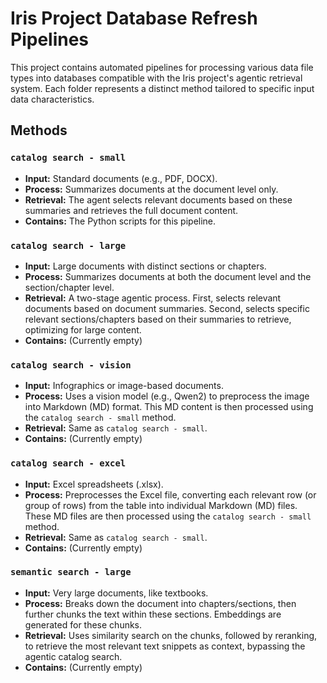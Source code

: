 # Iris Project Database Refresh Pipelines

This project contains automated pipelines for processing various data file types into databases compatible with the Iris project's agentic retrieval system. Each folder represents a distinct method tailored to specific input data characteristics.

## Methods

### `catalog search - small`
-   **Input:** Standard documents (e.g., PDF, DOCX).
-   **Process:** Summarizes documents at the document level only.
-   **Retrieval:** The agent selects relevant documents based on these summaries and retrieves the full document content.
-   **Contains:** The Python scripts for this pipeline.

### `catalog search - large`
-   **Input:** Large documents with distinct sections or chapters.
-   **Process:** Summarizes documents at both the document level and the section/chapter level.
-   **Retrieval:** A two-stage agentic process. First, selects relevant documents based on document summaries. Second, selects specific relevant sections/chapters based on their summaries to retrieve, optimizing for large content.
-   **Contains:** (Currently empty)

### `catalog search - vision`
-   **Input:** Infographics or image-based documents.
-   **Process:** Uses a vision model (e.g., Qwen2) to preprocess the image into Markdown (MD) format. This MD content is then processed using the `catalog search - small` method.
-   **Retrieval:** Same as `catalog search - small`.
-   **Contains:** (Currently empty)

### `catalog search - excel`
-   **Input:** Excel spreadsheets (.xlsx).
-   **Process:** Preprocesses the Excel file, converting each relevant row (or group of rows) from the table into individual Markdown (MD) files. These MD files are then processed using the `catalog search - small` method.
-   **Retrieval:** Same as `catalog search - small`.
-   **Contains:** (Currently empty)

### `semantic search - large`
-   **Input:** Very large documents, like textbooks.
-   **Process:** Breaks down the document into chapters/sections, then further chunks the text within these sections. Embeddings are generated for these chunks.
-   **Retrieval:** Uses similarity search on the chunks, followed by reranking, to retrieve the most relevant text snippets as context, bypassing the agentic catalog search.
-   **Contains:** (Currently empty)
